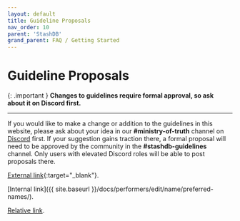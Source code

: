 ```yaml
---
layout: default
title: Guideline Proposals
nav_order: 10
parent: 'StashDB'
grand_parent: FAQ / Getting Started
---
```


# Guideline Proposals

{: .important }
**Changes to guidelines require formal approval, so ask about it on Discord first.**

---

If you would like to make a change or addition to the guidelines in this website, please ask about your idea in our **#ministry-of-truth** channel on [Discord](#joining-our-discord) first. If your suggestion gains traction there, a formal proposal will need to be approved by the community in the **#stashdb-guidelines** channel. Only users with elevated Discord roles will be able to post proposals there.

[External link](https://stashdb.org/performers/fbd10ce7-3209-4788-b84f-3a2ec1b19326){:target="_blank"}.

[Internal link]({{ site.baseurl }}/docs/performers/edit/name/preferred-names/).

[Relative link](../jav-names/).
